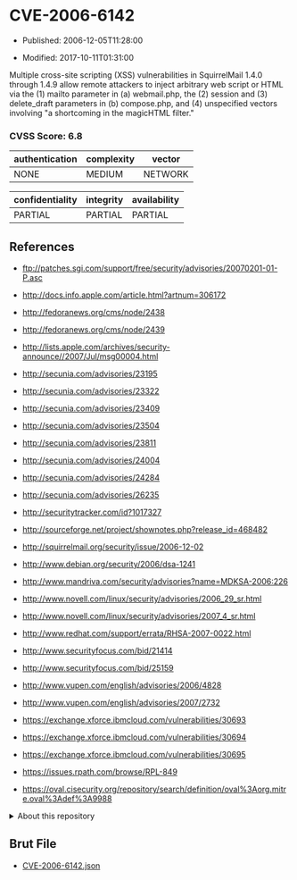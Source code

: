 # CVE-2006-6142

- Published: 2006-12-05T11:28:00

- Modified: 2017-10-11T01:31:00

Multiple cross-site scripting (XSS) vulnerabilities in SquirrelMail 1.4.0 through 1.4.9 allow remote attackers to inject arbitrary web script or HTML via the (1) mailto parameter in (a) webmail.php, the (2) session and (3) delete_draft parameters in (b) compose.php, and (4) unspecified vectors involving "a shortcoming in the magicHTML filter."

### CVSS Score: **6.8**

| authentication | complexity | vector |
| --- | --- | --- |
| NONE | MEDIUM | NETWORK |

| confidentiality | integrity | availability |
| --- | --- | --- |
| PARTIAL | PARTIAL | PARTIAL |

## References

* ftp://patches.sgi.com/support/free/security/advisories/20070201-01-P.asc

* http://docs.info.apple.com/article.html?artnum=306172

* http://fedoranews.org/cms/node/2438

* http://fedoranews.org/cms/node/2439

* http://lists.apple.com/archives/security-announce//2007/Jul/msg00004.html

* http://secunia.com/advisories/23195

* http://secunia.com/advisories/23322

* http://secunia.com/advisories/23409

* http://secunia.com/advisories/23504

* http://secunia.com/advisories/23811

* http://secunia.com/advisories/24004

* http://secunia.com/advisories/24284

* http://secunia.com/advisories/26235

* http://securitytracker.com/id?1017327

* http://sourceforge.net/project/shownotes.php?release_id=468482

* http://squirrelmail.org/security/issue/2006-12-02

* http://www.debian.org/security/2006/dsa-1241

* http://www.mandriva.com/security/advisories?name=MDKSA-2006:226

* http://www.novell.com/linux/security/advisories/2006_29_sr.html

* http://www.novell.com/linux/security/advisories/2007_4_sr.html

* http://www.redhat.com/support/errata/RHSA-2007-0022.html

* http://www.securityfocus.com/bid/21414

* http://www.securityfocus.com/bid/25159

* http://www.vupen.com/english/advisories/2006/4828

* http://www.vupen.com/english/advisories/2007/2732

* https://exchange.xforce.ibmcloud.com/vulnerabilities/30693

* https://exchange.xforce.ibmcloud.com/vulnerabilities/30694

* https://exchange.xforce.ibmcloud.com/vulnerabilities/30695

* https://issues.rpath.com/browse/RPL-849

* https://oval.cisecurity.org/repository/search/definition/oval%3Aorg.mitre.oval%3Adef%3A9988

<details>
<summary>About this repository</summary> 

  This repository is part of the project [Live Hack CVE](https://github.com/Live-Hack-CVE). Main website can be found [www.live-hack.org](https://www.live-hack.org) 
  
  Made by [Sn0wAlice](https://github.com/Sn0wAlice) for the people that care about security and need to have a feed of the latest CVEs. Hope you enjoy it, don't forget to star the repo and follow me on [Twitter](https://twitter.com/Sn0wAlice) and [Github](https://github.com/Sn0wAlice). And that is my [personnal website](https://www.alice-snow.me/)

  - [Home Page](https://github.com/Live-Hack-CVE)
  - [Framework](https://github.com/Live-Hack-CVE/cve-framework)
  - [CVE database](https://github.com/Live-Hack-CVE/full_database)
  - [Changelog](https://github.com/Live-Hack-CVE/Changelog)
</details>

## Brut File

* [CVE-2006-6142.json](https://raw.githubusercontent.com/Live-Hack-CVE/full_database/main/cves/2006/CVE-2006-6142.json)

